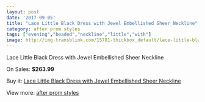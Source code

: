 ```yaml
---
layout: post
date: '2017-09-05'
title: "Lace Little Black Dress with Jewel Embellished Sheer Neckline"
category: after prom styles
tags: ["evening","beaded","neckline","little","with"]
image: http://img.transblink.com/15781-thickbox_default/lace-little-black-dress-with-jewel-embellished-sheer-neckline.jpg
---
```

Lace Little Black Dress with Jewel Embellished Sheer Neckline

On Sales: **$263.99**
<a href="https://www.transblink.com/en/after-prom-styles/5015-lace-little-black-dress-with-jewel-embellished-sheer-neckline.html"><amp-img layout="responsive" width="600" height="600" src="//img.transblink.com/15781-thickbox_default/lace-little-black-dress-with-jewel-embellished-sheer-neckline.jpg" alt="Lace Little Black Dress with Jewel Embellished Sheer Neckline 0" /></a>
<a href="https://www.transblink.com/en/after-prom-styles/5015-lace-little-black-dress-with-jewel-embellished-sheer-neckline.html"><amp-img layout="responsive" width="600" height="600" src="//img.transblink.com/15783-thickbox_default/lace-little-black-dress-with-jewel-embellished-sheer-neckline.jpg" alt="Lace Little Black Dress with Jewel Embellished Sheer Neckline 1" /></a>
<a href="https://www.transblink.com/en/after-prom-styles/5015-lace-little-black-dress-with-jewel-embellished-sheer-neckline.html"><amp-img layout="responsive" width="600" height="600" src="//img.transblink.com/15782-thickbox_default/lace-little-black-dress-with-jewel-embellished-sheer-neckline.jpg" alt="Lace Little Black Dress with Jewel Embellished Sheer Neckline 2" /></a>

Buy it: [Lace Little Black Dress with Jewel Embellished Sheer Neckline](https://www.transblink.com/en/after-prom-styles/5015-lace-little-black-dress-with-jewel-embellished-sheer-neckline.html "Lace Little Black Dress with Jewel Embellished Sheer Neckline")

View more: [after prom styles](https://www.transblink.com/en/55-after-prom-styles "after prom styles")